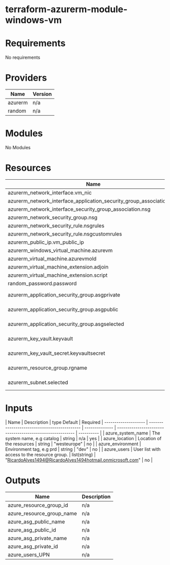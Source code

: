 # terraform-azurerm-module-windows-vm
# Requirements
No requirements

# Providers
| Name          | Version       |
| ------------- | ------------- |
| azurerm       | n/a           |
| random        | n/a           |

# Modules
No Modules

# Resources
| Name                                            | type               |
| ----------------------------------------------- | ------------------ |
| azurerm_network_interface.vm_nic                      | resource           |
| azurerm_network_interface_application_security_group_association.asg  | resource |
| azurerm_network_interface_security_group_association.nsg | resource           |
| azurerm_network_security_group.nsg     | resource           |
| azurerm_network_security_rule.nsgrules| resource        |
| azurerm_network_security_rule.nsgcustomrules | resource |
| azurerm_public_ip.vm_public_ip | resouce |
| azurerm_windows_virtual_machine.azurevm | resouce |
| azurerm_virtual_machine.azurevmold | resource |
| azurerm_virtual_machine_extension.adjoin | resource |
| azurerm_virtual_machine_extension.script | resource |
| random_password.password | resource |
| azurerm_application_security_group.asgprivate | data source |
| azurerm_application_security_group.asgpublic | data source |
| azurerm_application_security_group.asgselected | data source |
| azurerm_key_vault.keyvault | data source |
| azurerm_key_vault_secret.keyvaultsecret | data source |
| azurerm_resource_group.rgname | data source |
| azurerm_subnet.selected | data source |




# Inputs
| Name                 | Description                                  |  type         Default                                                    |  Required
| -------------------- | -------------------------------------------- | -------------- | ---------------------------------------------------------  | ---------- |
| azure_system_name    | The system name, e.g catalog                 | string         | n/a                                                        | yes        |
| azure_location       | Location of the resources                    | string         | "westeurope"                                               | no         |
| azure_environment    | Environment tag, e.g prd                     | string         | "dev"                                                      | no         |
| azure_users          | User list with access to the resource group. | list(string)   | "RicardoAlves1494@RicardoAlves1494hotmail.onmicrosoft.com" | no         |

# Outputs
| Name                        | Description   |
| --------------------------- | ------------- |
| azure_resource_group_id     | n/a           |
| azure_resource_group_name   | n/a           |
| azure_asg_public_name       | n/a           |
| azure_asg_public_id         | n/a           |
| azure_asg_private_name      | n/a           |
| azure_asg_private_id        | n/a           |
| azure_users_UPN             | n/a           |
